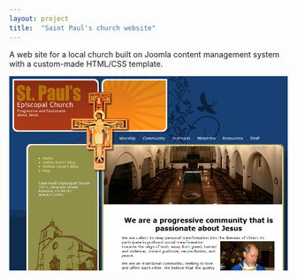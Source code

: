```yaml
---
layout: project
title:  "Saint Paul's church website"
---
```


A web site for a local church built on Joomla content management system with a custom-made HTML/CSS template.

![Saint Paul's Episcopal Church](/image/projects/stpaulschurch.png)